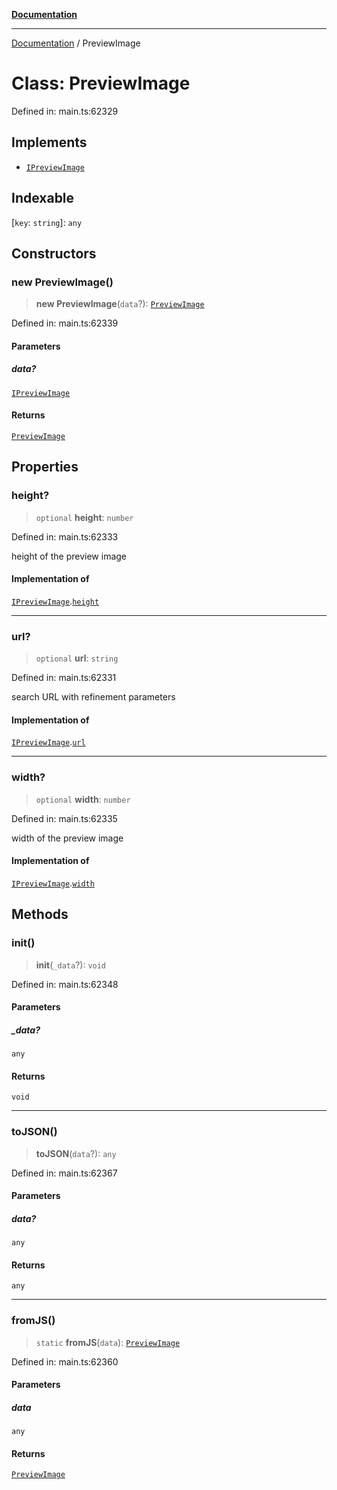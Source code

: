 [**Documentation**](../README.md)

***

[Documentation](../README.md) / PreviewImage

# Class: PreviewImage

Defined in: main.ts:62329

## Implements

- [`IPreviewImage`](../interfaces/IPreviewImage.md)

## Indexable

\[`key`: `string`\]: `any`

## Constructors

### new PreviewImage()

> **new PreviewImage**(`data`?): [`PreviewImage`](PreviewImage.md)

Defined in: main.ts:62339

#### Parameters

##### data?

[`IPreviewImage`](../interfaces/IPreviewImage.md)

#### Returns

[`PreviewImage`](PreviewImage.md)

## Properties

### height?

> `optional` **height**: `number`

Defined in: main.ts:62333

height of the preview image

#### Implementation of

[`IPreviewImage`](../interfaces/IPreviewImage.md).[`height`](../interfaces/IPreviewImage.md#height)

***

### url?

> `optional` **url**: `string`

Defined in: main.ts:62331

search URL with refinement parameters

#### Implementation of

[`IPreviewImage`](../interfaces/IPreviewImage.md).[`url`](../interfaces/IPreviewImage.md#url)

***

### width?

> `optional` **width**: `number`

Defined in: main.ts:62335

width of the preview image

#### Implementation of

[`IPreviewImage`](../interfaces/IPreviewImage.md).[`width`](../interfaces/IPreviewImage.md#width)

## Methods

### init()

> **init**(`_data`?): `void`

Defined in: main.ts:62348

#### Parameters

##### \_data?

`any`

#### Returns

`void`

***

### toJSON()

> **toJSON**(`data`?): `any`

Defined in: main.ts:62367

#### Parameters

##### data?

`any`

#### Returns

`any`

***

### fromJS()

> `static` **fromJS**(`data`): [`PreviewImage`](PreviewImage.md)

Defined in: main.ts:62360

#### Parameters

##### data

`any`

#### Returns

[`PreviewImage`](PreviewImage.md)
